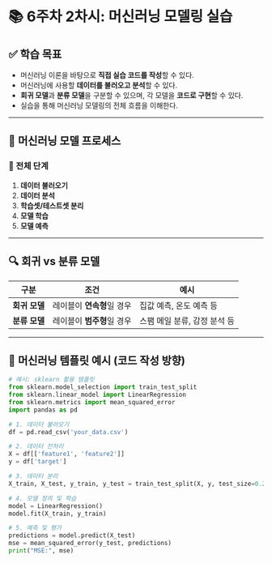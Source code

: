 # 📚 6주차 2차시: 머신러닝 모델링 실습

## ✅ 학습 목표

- 머신러닝 이론을 바탕으로 **직접 실습 코드를 작성**할 수 있다.
- 머신러닝에 사용할 **데이터를 불러오고 분석**할 수 있다.
- **회귀 모델**과 **분류 모델**을 구분할 수 있으며, 각 모델을 **코드로 구현**할 수 있다.
- 실습을 통해 머신러닝 모델링의 전체 흐름을 이해한다.

---

## 🔄 머신러닝 모델 프로세스

### 📌 전체 단계

1. **데이터 불러오기**
2. **데이터 분석**
3. **학습셋/테스트셋 분리**
4. **모델 학습**
5. **모델 예측**

---

## 🔍 회귀 vs 분류 모델

| 구분          | 조건                       | 예시                         |
| ------------- | -------------------------- | ---------------------------- |
| **회귀 모델** | 레이블이 **연속형**일 경우 | 집값 예측, 온도 예측 등      |
| **분류 모델** | 레이블이 **범주형**일 경우 | 스팸 메일 분류, 감정 분석 등 |

---

## 🧩 머신러닝 템플릿 예시 (코드 작성 방향)

```python
# 예시: sklearn 활용 템플릿
from sklearn.model_selection import train_test_split
from sklearn.linear_model import LinearRegression
from sklearn.metrics import mean_squared_error
import pandas as pd

# 1. 데이터 불러오기
df = pd.read_csv('your_data.csv')

# 2. 데이터 전처리
X = df[['feature1', 'feature2']]
y = df['target']

# 3. 데이터 분리
X_train, X_test, y_train, y_test = train_test_split(X, y, test_size=0.2)

# 4. 모델 정의 및 학습
model = LinearRegression()
model.fit(X_train, y_train)

# 5. 예측 및 평가
predictions = model.predict(X_test)
mse = mean_squared_error(y_test, predictions)
print("MSE:", mse)
```
